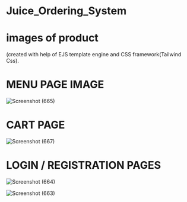 # Juice_Ordering_System

# images of product 

(created with help of EJS template engine and CSS framework(Tailwind Css).

# MENU PAGE IMAGE

![Screenshot (665)](https://user-images.githubusercontent.com/74869287/130316693-bd7ead15-9e4d-4a3c-8bcc-570249abf254.png)

# CART PAGE

![Screenshot (667)](https://user-images.githubusercontent.com/74869287/130316765-696da842-ac1e-43e3-859a-536c801da095.png)

# LOGIN / REGISTRATION PAGES

![Screenshot (664)](https://user-images.githubusercontent.com/74869287/130316772-ef3cd624-7ecc-4795-be8e-a72d4fcd373a.png)

![Screenshot (663)](https://user-images.githubusercontent.com/74869287/130316732-840a13b6-1f02-4653-a429-b37cb338dc6d.png)

